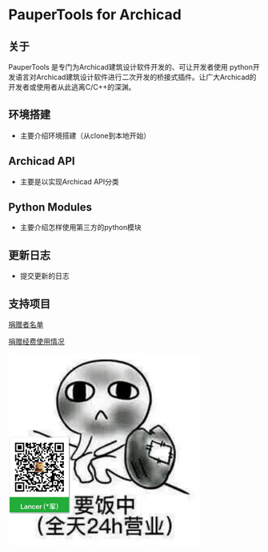 # PauperTools for Archicad

## 关于

PauperTools 是专门为Archicad建筑设计软件开发的、可让开发者使用
python开发语言对Archicad建筑设计软件进行二次开发的桥接式插件。让广大Archicad的开发者或使用者从此逃离C/C++的深渊。

## 环境搭建

* 主要介绍环境搭建（从clone到本地开始） 

## Archicad API

* 主要是以实现Archicad API分类

## Python Modules

* 主要介绍怎样使用第三方的python模块

## 更新日志

* 提交更新的日志

## 支持项目

[捐赠者名单](Donation/Donor.md)

[捐赠经费使用情况](Donation/UseOfFunds.md)

<img src="Imgs/wechat_donation.jpg" width="384px" height="384px" />


